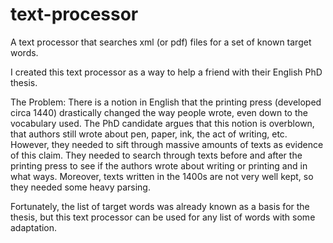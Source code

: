 # text-processor
A text processor that searches xml (or pdf) files for a set of known target words. 

I created this text processor as a way to help a friend with their English PhD thesis.

The Problem:
There is a notion in English that the printing press (developed circa 1440) drastically changed the way people wrote, even down to the vocabulary used. 
The PhD candidate argues that this notion is overblown, that authors still wrote about pen, paper, ink, the act of writing, etc. However, they needed to 
sift through massive amounts of texts as evidence of this claim. They needed to search through texts before and after the printing press
to see if the authors wrote about writing or printing and in what ways. Moreover, texts written in the 1400s are not very well kept, so they needed some heavy
parsing. 

Fortunately, the list of target words was already known as a basis for the thesis, but this text processor can be used for any list of words with some adaptation. 
